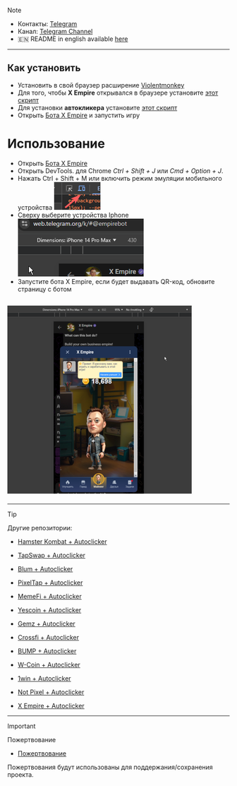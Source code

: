 > [!NOTE]
> - Контакты: [Telegram](https://t.me/mudachyo) 
> - Канал: [Telegram Channel](https://t.me/shopalenka) 
> - 🇪🇳 README in english available [here](README-EN.md)
---
## Как установить
- Установить в свой браузер расширение [Violentmonkey](https://chromewebstore.google.com/detail/violentmonkey/jinjaccalgkegednnccohejagnlnfdag?hl=be)
- Для того, чтобы **X Empire** открывался в браузере установите [этот скрипт](https://github.com/mudachyo/X-Empire/raw/main/x-empire-web.user.js)
- Для установки **автокликера** установите [этот скрипт](https://github.com/mudachyo/X-Empire/raw/main/x-empire-autoclicker.user.js)
- Открыть [Бота X Empire](https://web.telegram.org/k/#?tgaddr=tg%3A%2F%2Fresolve%3Fdomain%3Dempirebot%26appname%3Dgame%26startapp%3Dhero2475526) и запустить игру

# Использование
- Открыть [Бота X Empire](https://web.telegram.org/k/#?tgaddr=tg%3A%2F%2Fresolve%3Fdomain%3Dempirebot%26appname%3Dgame%26startapp%3Dhero2475526)
- Открыть DevTools. для Chrome *Ctrl + Shift + J* или *Cmd + Option + J*.
- Нажать Ctrl + Shift + M или включить режим эмуляции мобильного устройства ![mobile device](mobile.png)
- Сверху выберите устройства Iphone ![Device](device.png)
- Запустите бота X Empire, если будет выдавать QR-код, обновите страницу с ботом

## ![Результат](result.png)


---
> [!TIP]
> Другие репозитории:
> 
> - [Hamster Kombat + Autoclicker](https://github.com/mudachyo/Hamster-Kombat)
> 
> - [TapSwap + Autoclicker](https://github.com/mudachyo/TapSwap)
> 
> - [Blum + Autoclicker](https://github.com/mudachyo/Blum)
>
> - [PixelTap + Autoclicker](https://github.com/mudachyo/PixelTap)
> 
> - [MemeFi + Autoclicker](https://github.com/mudachyo/MemeFi-Coin)
>
> - [Yescoin + Autoclicker](https://github.com/mudachyo/Yescoin)
>
> - [Gemz + Autoclicker](https://github.com/mudachyo/Gemz)
>
> - [Сrossfi + Autoclicker](https://github.com/mudachyo/Crossfi)
>
> - [BUMP + Autoclicker](https://github.com/mudachyo/BUMP)
>
> - [W-Coin + Autoclicker](https://github.com/mudachyo/W-Coin)
>
> - [1win + Autoclicker](https://github.com/mudachyo/1win-Token)
>
> - [Not Pixel + Autoclicker](https://github.com/mudachyo/Not-Pixel)
>
> - [X Empire + Autoclicker](https://github.com/mudachyo/X-Empire)
---
> [!IMPORTANT] 
> Пожертвование
> 
> - [Пожертвование](https://mudachyo.codes/donate/)
> 
> Пожертвования будут использованы для поддержания/сохранения проекта.